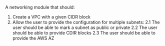 A networking module that should:

1. Create a VPC with a given CIDR block
2. Allow the user to provide the configuration for multiple subnets:
   2.1 The user should be able to mark a subnet as public or private
   2.2 The user should be able to provide CDIR blocks
   2.3 The user should be able to provide the AWS AZ
